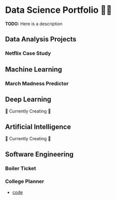 # Data Science Portfolio 👨‍💻

**TODO:** Here is a description

## Data Analysis Projects
### Netflix Case Study

## Machine Learning
### March Madness Predictor

## Deep Learning
🚧 Currently Creating 🚧

## Artificial Intelligence
🚧 Currently Creating 🚧

## Software Engineering
### Boiler Ticket
### College Planner
- [code](https://github.com/vibindi/college-planner)
